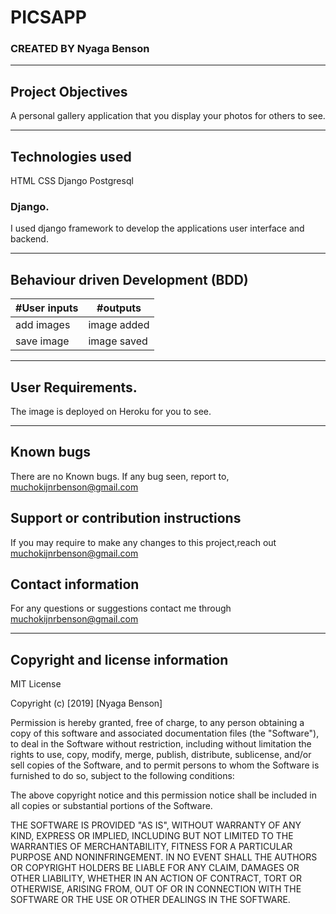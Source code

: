 
# PICSAPP
### CREATED BY  Nyaga Benson

----------------------------------------------------------------------

## Project Objectives
A personal gallery application that you display your photos for others to see.

----------------------------------------------------------------------

## Technologies used
HTML
CSS
Django
Postgresql

### Django.
I used django framework to develop the applications user interface and backend.



-----------------------------------------------------------------------------

## Behaviour driven Development (BDD)
|#User inputs   |  #outputs |         
|---------------|-------------------|
| add images                |image added |
|save image     | image saved|
---------------------------------------------------------------------------------

## User Requirements.
The image is deployed on Heroku for you to see. 

---------------------------------------------------------------------

## Known bugs
There are no Known bugs. If any bug seen, report to, muchokijnrbenson@gmail.com

## Support or contribution instructions
If you may require to make any changes to this project,reach out muchokijnrbenson@gmail.com


## Contact information
For any questions or suggestions contact me through muchokijnrbenson@gmail.com


-----------------------------------------------------------------------------
## Copyright and license information

MIT License

Copyright (c) [2019] [Nyaga Benson]

Permission is hereby granted, free of charge, to any person obtaining a copy
of this software and associated documentation files (the "Software"), to deal
in the Software without restriction, including without limitation the rights
to use, copy, modify, merge, publish, distribute, sublicense, and/or sell
copies of the Software, and to permit persons to whom the Software is
furnished to do so, subject to the following conditions:

The above copyright notice and this permission notice shall be included in all
copies or substantial portions of the Software.

THE SOFTWARE IS PROVIDED "AS IS", WITHOUT WARRANTY OF ANY KIND, EXPRESS OR
IMPLIED, INCLUDING BUT NOT LIMITED TO THE WARRANTIES OF MERCHANTABILITY,
FITNESS FOR A PARTICULAR PURPOSE AND NONINFRINGEMENT. IN NO EVENT SHALL THE
AUTHORS OR COPYRIGHT HOLDERS BE LIABLE FOR ANY CLAIM, DAMAGES OR OTHER
LIABILITY, WHETHER IN AN ACTION OF CONTRACT, TORT OR OTHERWISE, ARISING FROM,
OUT OF OR IN CONNECTION WITH THE SOFTWARE OR THE USE OR OTHER DEALINGS IN THE
SOFTWARE.
